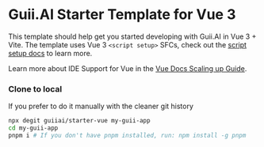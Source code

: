 # Guii.AI Starter Template for Vue 3

This template should help get you started developing with Guii.AI in Vue 3 + Vite. The template uses Vue 3 `<script setup>` SFCs, check out the [script setup docs](https://v3.vuejs.org/api/sfc-script-setup.html#sfc-script-setup) to learn more.

Learn more about IDE Support for Vue in the [Vue Docs Scaling up Guide](https://vuejs.org/guide/scaling-up/tooling.html#ide-support).


### Clone to local

If you prefer to do it manually with the cleaner git history

```bash
npx degit guiiai/starter-vue my-guii-app
cd my-guii-app
pnpm i # If you don't have pnpm installed, run: npm install -g pnpm
```
